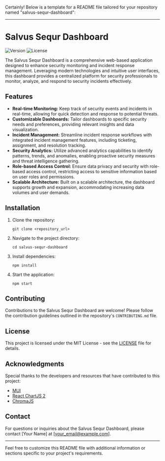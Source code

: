 Certainly! Below is a template for a README file tailored for your repository named "salvus-sequr-dashboard":

---

# Salvus Sequr Dashboard

![Version](https://img.shields.io/badge/version-1.0.0-blue.svg) ![License](https://img.shields.io/badge/license-MIT-green.svg)

The Salvus Sequr Dashboard is a comprehensive web-based application designed to enhance security monitoring and incident response management. Leveraging modern technologies and intuitive user interfaces, this dashboard provides a centralized platform for security professionals to monitor, analyze, and respond to security incidents effectively.

## Features

- **Real-time Monitoring:** Keep track of security events and incidents in real-time, allowing for quick detection and response to potential threats.
- **Customizable Dashboards:** Tailor dashboards to specific security needs and preferences, providing relevant insights and data visualization.
- **Incident Management:** Streamline incident response workflows with integrated incident management features, including ticketing, assignment, and resolution tracking.
- **Security Analytics:** Utilize advanced analytics capabilities to identify patterns, trends, and anomalies, enabling proactive security measures and threat intelligence gathering.
- **Role-based Access Control:** Ensure data privacy and security with role-based access control, restricting access to sensitive information based on user roles and permissions.
- **Scalable Architecture:** Built on a scalable architecture, the dashboard supports growth and expansion, accommodating increasing data volumes and user demands.

## Installation

1. Clone the repository:
   ```
   git clone <repository_url>
   ```
2. Navigate to the project directory:
   ```
   cd salvus-sequr-dashboard
   ```
3. Install dependencies:
   ```
   npm install
   ```
4. Start the application:
   ```
   npm start
   ```

## Contributing

Contributions to the Salvus Sequr Dashboard are welcome! Please follow the contribution guidelines outlined in the repository's `CONTRIBUTING.md` file.

## License

This project is licensed under the MIT License - see the [LICENSE](LICENSE) file for details.

## Acknowledgments

Special thanks to the developers and resources that have contributed to this project:

- [MUI](https://mui.com/)
- [React ChartJS 2](http://reactchartjs.github.io/react-chartjs-2/#/)
- [ChromaJS](https://gka.github.io/chroma.js/)

## Contact

For questions or inquiries about the Salvus Sequr Dashboard, please contact [Your Name] at [your_email@example.com].

---

Feel free to customize this README file with additional information or sections specific to your project's requirements.